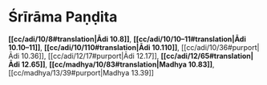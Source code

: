 # Śrīrāma Paṇḍita

**[[cc/adi/10/8#translation|Ādi 10.8]]**, **[[cc/adi/10/10–11#translation|Ādi 10.10–11]]**, **[[cc/adi/10/110#translation|Ādi 10.110]]**, [[cc/adi/10/36#purport|Ādi 10.36]], [[cc/adi/12/17#purport|Ādi 12.17]], **[[cc/adi/12/65#translation|Ādi 12.65]]**, **[[cc/madhya/10/83#translation|Madhya 10.83]]**, [[cc/madhya/13/39#purport|Madhya 13.39]]

